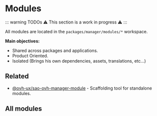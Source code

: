 # Modules

::: warning TODOs
:warning: This section is a work in progress :warning:
:::

All modules are located in the `packages/manager/modules/*` workspace.

**Main objectives:**

- Shared across packages and applications.
- Product Oriented.
- Isolated (Brings his own dependencies, assets, translations, etc…)

## Related

- [@ovh-ux/sao-ovh-manager-module](https://github.com/ovh/manager/blob/develop/packages/manager/tools/sao-ovh-manager-module/README.md) - Scaffolding tool for standalone modules.

## All modules

<ListPackages type="modules"/>
